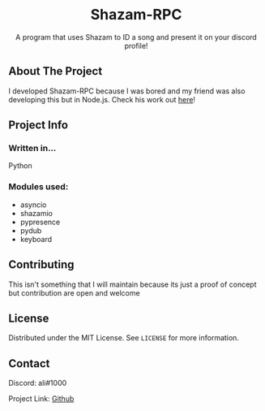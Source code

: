 <!--
*** Thanks for checking out the Best-README-Template. If you have a suggestion
*** that would make this better, please fork the repo and create a pull request
*** or simply open an issue with the tag "enhancement".
*** Thanks again! Now go create something AMAZING! :D
-->



<!-- PROJECT SHIELDS -->
<!--

<!-- PROJECT LOGO -->
<br />
<p align="center">
  <a href="https://github.com/othneildrew/Best-README-Template">
  </a>

  <h1 align="center">Shazam-RPC</h1>

  <p align="center">
    A program that uses Shazam to ID a song and present it on your discord profile!
  </p>
</p>

<!-- ABOUT THE PROJECT -->
## About The Project

I developed Shazam-RPC because I was bored and my friend was also developing this but in Node.js. Check his work out [here](https://github.com/NyleCohen/funkd)! 

## Project Info

### Written in...
Python

### Modules used:
* asyncio
* shazamio
* pypresence
* pydub
* keyboard

<!-- CONTRIBUTING -->
## Contributing

This isn't something that I will maintain because its just a proof of concept but contribution are open and welcome



<!-- LICENSE -->
## License

Distributed under the MIT License. See `LICENSE` for more information.



<!-- CONTACT -->
## Contact

Discord: ali#1000

Project Link: [Github](https://github.com/aliisverymad/shazam-rpc)
